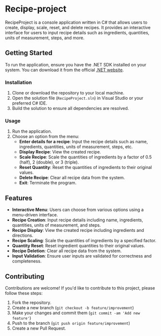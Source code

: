 # Recipe-project
RecipeProject is a console application written in C# that allows users to create, display, scale, reset, and delete recipes. It provides an interactive interface for users to input recipe details such as ingredients, quantities, units of measurement, steps, and more.

## Getting Started

To run the application, ensure you have the .NET SDK installed on your system. You can download it from the official [.NET website](https://dotnet.microsoft.com/download).

### Installation

1. Clone or download the repository to your local machine.
2. Open the solution file (`RecipeProject.sln`) in Visual Studio or your preferred C# IDE.
3. Build the solution to ensure all dependencies are resolved.

### Usage

1. Run the application.
2. Choose an option from the menu:
   - **Enter details for a recipe**: Input the recipe details such as name, ingredients, quantities, units of measurement, steps, etc.
   - **Display Recipe**: View the created recipe.
   - **Scale Recipe**: Scale the quantities of ingredients by a factor of 0.5 (half), 2 (double), or 3 (triple).
   - **Reset Quantity**: Reset the quantities of ingredients to their original values.
   - **Delete Recipe**: Clear all recipe data from the system.
   - **Exit**: Terminate the program.

## Features

- **Interactive Menu**: Users can choose from various options using a menu-driven interface.
- **Recipe Creation**: Input recipe details including name, ingredients, quantities, units of measurement, and steps.
- **Recipe Display**: View the created recipe including ingredients and directions.
- **Recipe Scaling**: Scale the quantities of ingredients by a specified factor.
- **Quantity Reset**: Reset ingredient quantities to their original values.
- **Recipe Deletion**: Clear all recipe data from the system.
- **Input Validation**: Ensure user inputs are validated for correctness and completeness.

## Contributing

Contributions are welcome! If you'd like to contribute to this project, please follow these steps:

1. Fork the repository.
2. Create a new branch (`git checkout -b feature/improvement`)
3. Make your changes and commit them (`git commit -am 'Add new feature'`)
4. Push to the branch (`git push origin feature/improvement`)
5. Create a new Pull Request.


